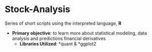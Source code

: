 # Stock-Analysis
Series of short scripts using the interpreted language, __R__

* __Primary objective__: to learn more about statistical modeling, data analysis and predictions financial derivatives
  * __Libraries Utilized__: *quant & *ggplot2 
